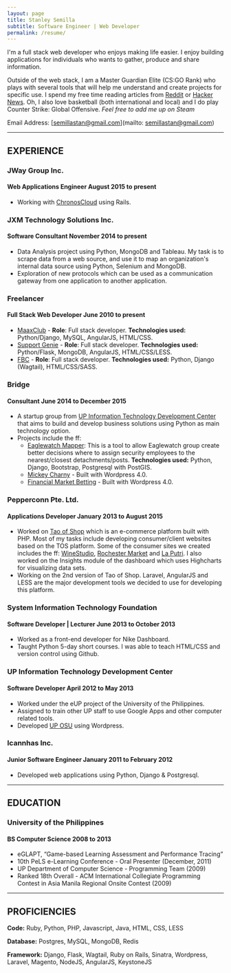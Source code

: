 ```yaml
---
layout: page
title: Stanley Semilla
subtitle: Software Engineer | Web Developer
permalink: /resume/
---
```


I'm a full stack web developer who enjoys making life easier. I enjoy building applications for individuals who wants to gather, produce and share information.

Outside of the web stack, I am a Master Guardian Elite (CS:GO Rank) who plays with several tools that will help me understand and create projects for specific use. I spend my free time reading articles from [Reddit](http://reddit.com) or [Hacker News](https://news.ycombinator.com). Oh, I also love basketball (both international and local) and I do play Counter Strike: Global Offensive. *Feel free to add me up on Steam*

Email Address: [semillastan@gmail.com](mailto: semillastan@gmail.com)

<hr>

## EXPERIENCE

### JWay Group Inc.

#### Web Applications Engineer <span>August 2015 to present</span>

- Working with [ChronosCloud](http://www.chronoscloud.com) using Rails.


### JXM Technology Solutions Inc.

#### Software Consultant <span>November 2014 to present</span>

- Data Analysis project using Python, MongoDB and Tableau. My task is to scrape data from a web source, and use it to map an organization's internal data source using Python, Selenium and MongoDB.
- Exploration of new protocols which can be used as a communication gateway from one application to another application.


### Freelancer

#### Full Stack Web Developer <span>June 2010 to present</span>

- [MaaxClub](http://maa.grok.my) - **Role**: Full stack developer. **Technologies used:** Python/Django, MySQL, AngularJS, HTML/CSS.
- [Support Genie](http://supportgenie.io) - **Role**: Full stack developer. **Technologies used:** Python/Flask, MongoDB, AngularJS, HTML/CSS/LESS.
- [FBC](http://fbcsflu.com) - **Role**: Full stack developer. **Technologies used:** Python, Django (Wagtail), HTML/CSS/SASS.


### Bridge

#### Consultant <span>June 2014 to December 2015</span>

- A startup group from [UP Information Technology Development Center](http://itdc.up.edu.ph) that aims to build and develop business solutions using Python as main technology option.
- Projects include the ff:
  - [Eaglewatch Mapper](http://eaglewatchmapper.pybridge.com/): This is a tool to allow Eaglewatch group create better decisions where to assign security employees to the nearest/closest detachments/posts. **Technologies used:** Python, Django, Bootstrap, Postgresql with PostGIS.
  - [Mickey Charny](http://mickeycharny.com) - Built with Wordpress 4.0.
  - [Financial Market Betting](http://financialmarketbetting.com) - Built with Wordpress 4.0.


### Pepperconn Pte. Ltd.

#### Applications Developer <span>January 2013 to August 2015</span>

- Worked on [Tao of Shop](http://www.taoofshop.com/taoofshop/) which is an e-commerce platform built with PHP. Most of my tasks include developing consumer/client websites based on the TOS platform. Some of the consumer sites we created includes the ff: [WineStudio](http://winestudio.com.sg), [Rochester Market](http://www.rochestermarket.sg) and [La Putri](http://www.laputri.com). I also worked on the Insights module of the dashboard which uses Highcharts for visualizing data sets.
- Working on the 2nd version of Tao of Shop. Laravel, AngularJS and LESS are the major development tools we decided to use for developing this platform.


### System Information Technology Foundation

#### Software Developer | Lecturer <span>June 2013 to October 2013</span>

- Worked as a front-end developer for Nike Dashboard.
- Taught Python 5-day short courses. I was able to teach HTML/CSS and version control using Github.


### UP Information Technology Development Center

#### Software Developer <span>April 2012 to May 2013</span>

- Worked under the eUP project of the University of the Philippines.
- Assigned to train other UP staff to use Google Apps and other computer related tools.
- Developed [UP OSU](http://osu.up.edu.ph) using Wordpress.


### Icannhas Inc.

#### Junior Software Engineer <span>January 2011 to February 2012</span>

- Developed web applications using Python, Django & Postgresql.

<hr>

## EDUCATION

### University of the Philippines

#### BS Computer Science <span>2008 to 2013</span>
- eGLAPT, “Game-based Learning Assessment and Performance Tracing”
- 10th PeLS e-Learning Conference - Oral Presenter (December, 2011)
- UP Department of Computer Science - Programming Team (2009)
- Ranked 18th Overall - ACM International Collegiate Programming Contest in Asia Manila Regional Onsite Contest (2009)

<hr>

## PROFICIENCIES

**Code:** Ruby, Python, PHP, Javascript, Java, HTML, CSS, LESS

**Database:** Postgres, MySQL, MongoDB, Redis

**Framework:** Django, Flask, Wagtail, Ruby on Rails, Sinatra, Wordpress, Laravel, Magento, NodeJS, AngularJS, KeystoneJS
